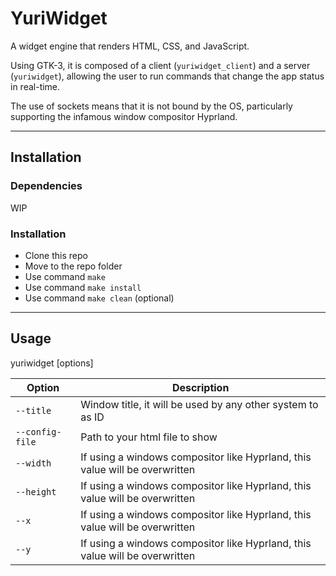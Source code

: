 # YuriWidget

A widget engine that renders HTML, CSS, and JavaScript.

Using GTK-3, it is composed of a client (`yuriwidget_client`) and a server (`yuriwidget`), allowing the user to run commands that change the app status in real-time.

The use of sockets means that it is not bound by the OS, particularly supporting the infamous window compositor Hyprland.

---
## Installation

### Dependencies

WIP

### Installation

- Clone this repo
- Move to the repo folder
- Use command `make`
- Use command `make install`
- Use command `make clean` (optional)
---

## Usage

yuriwidget [options]

| Option          | Description                                                                 |
|-----------------|-----------------------------------------------------------------------------|
| `--title`       | Window title, it will be used by any other system to as ID                  |
| `--config-file` | Path to your html file to show                                              |
| `--width`       | If using a windows compositor like Hyprland, this value will be overwritten |
| `--height`      | If using a windows compositor like Hyprland, this value will be overwritten |
| `--x`           | If using a windows compositor like Hyprland, this value will be overwritten |
| `--y`           | If using a windows compositor like Hyprland, this value will be overwritten |

